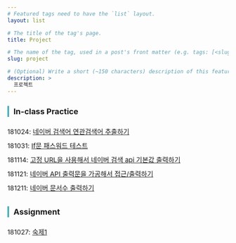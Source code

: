 ```yaml
---
# Featured tags need to have the `list` layout.
layout: list

# The title of the tag's page.
title: Project

# The name of the tag, used in a post's front matter (e.g. tags: [<slug>]).
slug: project

# (Optional) Write a short (~150 characters) description of this featured tag.
description: >
  프로젝트
---
```


<h3 style="font-size:18px;line-height:35px;border-left:4px solid #4fb1ba;line-height:25px;padding-left:10px;">In-class Practice</h3>
<p style="font-size:15px; line-height:32px;">181024: <a href="http://mocha.dothome.co.kr/practice/related-keywords.php" target="_blank">네이버 검색어 연관검색어 추출하기</a><br/>
181031: <a href="http://mocha.dothome.co.kr/practice/password-test.php" target="_blank">If문 패스워드 테스트</a><br/>
181114: <a href="http://mocha.dothome.co.kr/practice/naverapi-practice1.php" target="_blank">고정 URL을 사용해서 네이버 검색 api 기본값 출력하기</a><br/>
181121: <a href="http://mocha.dothome.co.kr/practice/naverapi-practice2.php" target="_blank">네이버 API 출력문을 가공해서 접근/출력하기</a><br/>
181211: <a href="http://mocha.dothome.co.kr/practice/naverapi-practice3.php" target="_blank">네이버 문서수 출력하기</a>
</p>

<h3 style="font-size:18px;line-height:35px;border-left:4px solid #4fb1ba;line-height:25px;padding-left:10px;">Assignment</h3>
<p style="font-size:15px; line-height:32px;">181027: <a href="http://mocha.dothome.co.kr/practice/assignment1.php" target="_blank">숙제1</a></p>
